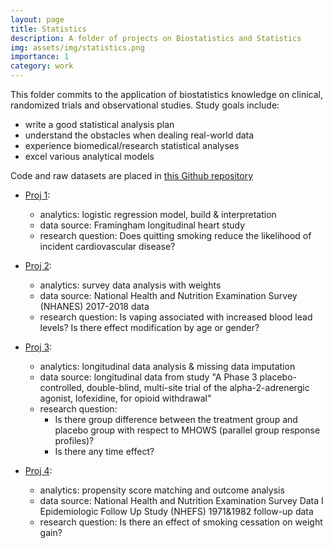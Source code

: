 ```yaml
---
layout: page
title: Statistics
description: A folder of projects on Biostatistics and Statistics
img: assets/img/statistics.png
importance: 1
category: work
---
```


This folder commits to the application of biostatistics knowledge on clinical, randomized trials and observational studies. Study goals include: 
- write a good statistical analysis plan
- understand the obstacles when dealing real-world data
- experience biomedical/research statistical analyses
- excel various analytical models

Code and raw datasets are placed in <a href="https://github.com/TuoooLiu666/Applied-Biostatistics-Projects">this Github repository</a>

- <a href="https://github.com/TuoooLiu666/Applied-Biostatistics-Projects/tree/main/proj1">Proj 1</a>:
  - analytics: logistic regression model, build & interpretation
  - data source: Framingham longitudinal heart study
  - research question: Does quitting smoking reduce the likelihood of incident cardiovascular disease?
  
- <a href="https://github.com/TuoooLiu666/Applied-Biostatistics-Projects/tree/main/proj2">Proj 2</a>:
  - analytics: survey data analysis with weights
  - data source: National Health and Nutrition Examination Survey (NHANES) 2017-2018 data
  - research question: Is vaping associated with increased blood lead levels? Is there effect modification by age or gender?

- <a href="https://github.com/TuoooLiu666/Applied-Biostatistics-Projects/tree/main/proj3">Proj 3</a>:
  - analytics: longitudinal data analysis & missing data imputation
  - data source: longitudinal data from study "A Phase 3 placebo-controlled, double-blind, multi-site trial of the alpha-2-adrenergic agonist, lofexidine, for opioid withdrawal"
  - research question: 
    - Is there group difference between the treatment group and placebo group with respect to MHOWS (parallel group response profiles)?
    - Is there any time effect?
  
- <a href="https://github.com/TuoooLiu666/Applied-Biostatistics-Projects/tree/main/proj4">Proj 4</a>:
  - analytics: propensity score matching and outcome analysis 
  - data source: National Health and Nutrition Examination Survey Data I Epidemiologic Follow Up Study (NHEFS) 1971&1982 follow-up data
  - research question: Is there an effect of smoking cessation on weight gain?


<!--- <div class="row">
    <div class="col-sm mt-3 mt-md-0">
        {% include figure.html path="assets/img/1.jpg" title="example image" class="img-fluid rounded z-depth-1" %}
    </div>
    <div class="col-sm mt-3 mt-md-0">
        {% include figure.html path="assets/img/3.jpg" title="example image" class="img-fluid rounded z-depth-1" %}
    </div>
    <div class="col-sm mt-3 mt-md-0">
        {% include figure.html path="assets/img/5.jpg" title="example image" class="img-fluid rounded z-depth-1" %}
    </div>
</div>
<div class="caption">
    Caption photos easily. On the left, a road goes through a tunnel. Middle, leaves artistically fall in a hipster photoshoot. Right, in another hipster photoshoot, a lumberjack grasps a handful of pine needles.
</div>
<div class="row">
    <div class="col-sm mt-3 mt-md-0">
        {% include figure.html path="assets/img/5.jpg" title="example image" class="img-fluid rounded z-depth-1" %}
    </div>
</div>
<div class="caption">
    This image can also have a caption. It's like magic.
</div>

You can also put regular text between your rows of images.
Say you wanted to write a little bit about your project before you posted the rest of the images.
You describe how you toiled, sweated, *bled* for your project, and then... you reveal its glory in the next row of images.
-->

<!---
<div class="row justify-content-sm-center">
    <div class="col-sm-8 mt-3 mt-md-0">
        {% include figure.html path="assets/img/6.jpg" title="example image" class="img-fluid rounded z-depth-1" %}
    </div>
    <div class="col-sm-4 mt-3 mt-md-0">
        {% include figure.html path="assets/img/11.jpg" title="example image" class="img-fluid rounded z-depth-1" %}
    </div>
</div>
<div class="caption">
    You can also have artistically styled 2/3 + 1/3 images, like these.
</div>


The code is simple.
Just wrap your images with `<div class="col-sm">` and place them inside `<div class="row">` (read more about the <a href="https://getbootstrap.com/docs/4.4/layout/grid/">Bootstrap Grid</a> system).
To make images responsive, add `img-fluid` class to each; for rounded corners and shadows use `rounded` and `z-depth-1` classes.
Here's the code for the last row of images above:

{% raw %}
```html
<div class="row justify-content-sm-center">
    <div class="col-sm-8 mt-3 mt-md-0">
        {% include figure.html path="assets/img/6.jpg" title="example image" class="img-fluid rounded z-depth-1" %}
    </div>
    <div class="col-sm-4 mt-3 mt-md-0">
        {% include figure.html path="assets/img/11.jpg" title="example image" class="img-fluid rounded z-depth-1" %}
    </div>
</div>
```
{% endraw %} -->
